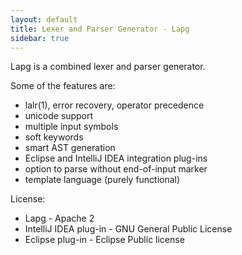 ```yaml
---
layout: default
title: Lexer and Parser Generator - Lapg
sidebar: true
---
```


Lapg is a combined lexer and parser generator.

Some of the features are:

* lalr(1), error recovery, operator precedence
* unicode support
* multiple input symbols
* soft keywords
* smart AST generation
* Eclipse and IntelliJ IDEA integration plug-ins
* option to parse without end-of-input marker
* template language (purely functional)

License:

* Lapg - Apache 2
* IntelliJ IDEA plug-in - GNU General Public License
* Eclipse plug-in - Eclipse Public license
